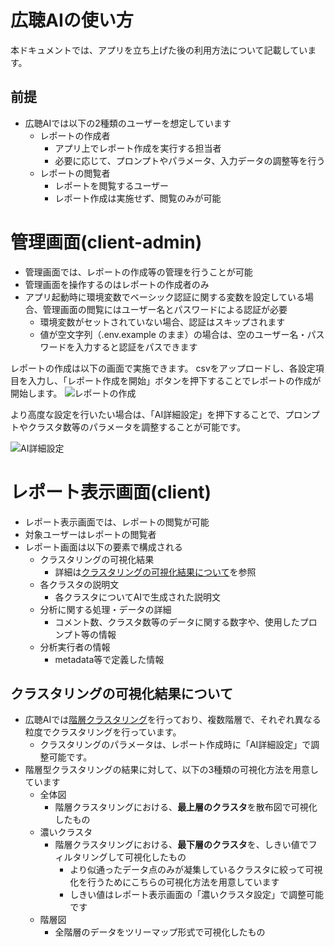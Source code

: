 # 広聴AIの使い方
本ドキュメントでは、アプリを立ち上げた後の利用方法について記載しています。

## 前提
* 広聴AIでは以下の2種類のユーザーを想定しています
  * レポートの作成者
    * アプリ上でレポート作成を実行する担当者
    * 必要に応じて、プロンプトやパラメータ、入力データの調整等を行う
  * レポートの閲覧者
    * レポートを閲覧するユーザー
    * レポート作成は実施せず、閲覧のみが可能

# 管理画面(client-admin)
* 管理画面では、レポートの作成等の管理を行うことが可能
* 管理画面を操作するのはレポートの作成者のみ
* アプリ起動時に環境変数でベーシック認証に関する変数を設定している場合、管理画面の閲覧にはユーザー名とパスワードによる認証が必要
  * 環境変数がセットされていない場合、認証はスキップされます
  * 値が空文字列（.env.example のまま）の場合は、空のユーザー名・パスワードを入力すると認証をパスできます


レポートの作成は以下の画面で実施できます。
csvをアップロードし、各設定項目を入力し、「レポート作成を開始」ボタンを押下することでレポートの作成が開始します。
  ![レポートの作成](./images/create_report.png)

より高度な設定を行いたい場合は、「AI詳細設定」を押下することで、プロンプトやクラスタ数等のパラメータを調整することが可能です。

  ![AI詳細設定](./images/ai_advanced_settings.png)



# レポート表示画面(client)
* レポート表示画面では、レポートの閲覧が可能
* 対象ユーザーはレポートの閲覧者
* レポート画面は以下の要素で構成される
  * クラスタリングの可視化結果
    * 詳細は[クラスタリングの可視化結果について](#クラスタリングの可視化結果について)を参照
  * 各クラスタの説明文
    * 各クラスタについてAIで生成された説明文
  * 分析に関する処理・データの詳細
    * コメント数、クラスタ数等のデータに関する数字や、使用したプロンプト等の情報
  * 分析実行者の情報
    * metadata等で定義した情報

## クラスタリングの可視化結果について
* 広聴AIでは[階層クラスタリング](https://en.wikipedia.org/wiki/Hierarchical_clustering)を行っており、複数階層で、それぞれ異なる粒度でクラスタリングを行っています。
  * クラスタリングのパラメータは、レポート作成時に「AI詳細設定」で調整可能です。
* 階層型クラスタリングの結果に対して、以下の3種類の可視化方法を用意しています
  * 全体図
    * 階層クラスタリングにおける、**最上層のクラスタ**を散布図で可視化したもの
  * 濃いクラスタ
    * 階層クラスタリングにおける、**最下層のクラスタ**を、しきい値でフィルタリングして可視化したもの
      * より似通ったデータ点のみが凝集しているクラスタに絞って可視化を行うためにこちらの可視化方法を用意しています
      * しきい値はレポート表示画面の「濃いクラスタ設定」で調整可能です
  * 階層図
    * 全階層のデータをツリーマップ形式で可視化したもの






  